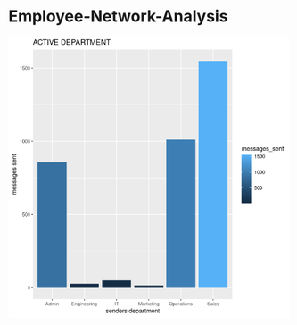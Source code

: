# Employee-Network-Analysis

![image](data:image/png;base64,iVBORw0KGgoAAAANSUhEUgAAA0gAAANICAIAAAByhViMAAAACXBIWXMAABJ0AAASdAHeZh94%0AAAAgAElEQVR4nOzdaXwUVb7G8VO9pLN1FgJBYMIiJhCQSAIICCKIQFAG2YNcwEEQZEQHBtDL%0AwLgwICiC44DIoqMMi1F2wYASQGVxA1kch6AYZIwmkRAIIZ2lk677oub2zQXSdJZKdQ6/7ycv%0Auk9Xn/r3SQJPTlWdUlRVFQAAAKj7TEYXAAAAgJpBsAMAAJAEwQ4AAEASBDsAAABJEOwAAAAk%0AQbADAACQBMEOAABAEgQ7AAAASdxEwS4zM9NisSiK0qRJE5fLVdFmTqfz5Zdfvuuuu+rXrx8Q%0AENC6deuBAwd+9NFH7g1mzpypeKGgoEAIER8fryjK3r17hRD/+te/FEXx9/fPy8u77q61DQID%0AA69cuVJcXHzDXVy4cKGiT1FQUHDt9oGBga1bt542bdq1b6zs7q591Ww2t2zZcsCAAQcOHKja%0A4AcEBFzbrZ+fX0xMzLBhw77++uvKjv/69eu1x6NGjapooD788ENtmz59+lRhKDZv3qx99i++%0A+OK6/ffp00dRlKNHj1aq8oqqBQDAM4vRBdSe5OTksrIyIcQvv/zyySef9OrV69ptvv3227Fj%0Ax2oZIjQ0tHHjxj/88MPp06d37NgxZMiQjRs3mkymxo0bt2/f3v2W/Pz8H374ITAwMCYmpnxX%0AJtPVoblNmzYJCQlff/311q1bf/e73127982bNwshfvvb3wYHBxcXF2uNd9xxh6Io1/1EZrP5%0Ahp/aXarL5frxxx9Pnz59+vTpLVu2bNy48c4777x2+0rtrl27du7GwsLCs2fPpqenf/DBB0uW%0ALJk2bVr5Lb0ZfM3tt99usfzfj2V+fv6///3v77//fsuWLe++++7w4cOrMP7vv/++w+EIDAy8%0AdncbN26sqBLvh8Llck2YMOHrr7+2Wq0V9SaEqPJPDgAA3lJvGgkJCUKInj17CiEmTJhw7Qan%0AT58OCQkRQiQlJZ0+fdrlcqmq6nQ6N2zYEBUVJYT47//+72vflZqaKoTo0qXLdXeq/Ueempqq%0APV2yZIkQom/fvtfdOC4uTgixdetWVVWLioq0b1BpaWkVPuyVK1eu/f66XK7vvvtu4MCBQgib%0AzZaenu5+qbK70za+cuVK+caCgoKZM2cKIfz9/ct3rnox+Kqq+vv7CyFycnKuas/Lyxs9erQQ%0Aol69eiUlJVe96mH8161bp31SIcR777137QZOp7NevXraBvfdd5/WWKmh2LRpk/tX6S9/+cu1%0AG9x3331CiCNHjlz7kuefHAAAquBmmRs4derU119/HRUV9frrrwshNm3aVFJSctU2Y8aMuXz5%0A8qxZs5KTk2NiYrTZGovF8tBDD+3atctqtS5ZsuTSpUvVKeOhhx4ym8179+799ddfr3rp+++/%0AP3nyZGhoaP/+/auzCw8URYmOjt62bdv48eOLi4vnzp1bs/0HBga+9NJLHTt2LCoq+vTTT93t%0A3gy+ByEhIatWrfLz88vNzU1LS6tsVX379lUU5d133732pb179+bm5vbr16+yfV6ld+/e/v7+%0A8+bNO336dDW7AgCgOm6WYKdN3owZM6Z169YJCQmXLl3atWtX+Q0++uijL7/8skmTJs8888y1%0Ab2/btm2fPn1KSkq2bdtWnTJuueWW3r17l5WVXXsEUJv7GTJkiDaBpB9FUZ5//nk/P7+1a9ee%0APXu2xvu/4447hBDff/+9u+WGg39DAQEBzZo1E0JkZWVVtp5mzZp16dLlgw8+yM/Pv+ql9957%0ATwgxfPjwyvZ5lejo6Oeee664uPjRRx9V/3c6EwCA2ndTBDtVVTds2CCEGDt2rBBi5MiRQgit%0AxW3r1q1CiClTpmgHBK+1ffv2oqIi7ZhgdYwZM0YI8c4771zVrgW7hx56qJr9e6NJkyb9+/cv%0AKys7cuRIjXf+z3/+UwjRtGlT7ak3g39DxcXFGRkZiqJcdTqal5KSkoqKit5///3yjU6nc9u2%0AbXFxcbGxsVXo8yrTp09v3779gQMHVq1aVf3eAACompsi2B06dOjHH3/s3Llzq1athBAjRoxQ%0AFGXHjh3lp3A+++wzIcTtt99eUScWi8Vms5U/r79qBg8eHBQUdPjw4X//+9/uxrNnz3799deR%0AkZH33ntvNfv3UsuWLYUQ6enpNdhnUVHRnDlzvvjiC6vV2qNHD63Rm8H3LD8///e//31hYeHo%0A0aO1ebvKGj58uMlkuuporHYcdsSIEVXo8FoWi+WNN94wm81PPfXUL7/8UiN9AgBQWTdFsNMO%0ABT788MPaU+3YXGFhYfnjqtoxPi3u6CooKGjQoEGqqiYnJ7sbtethR4wYce2Vp9oqIdfycGGp%0AN7QZtR9++KE6u7v77rs7/a/bb789IiJi/vz5QogXX3yxdevW2jbeDH55vXv37lROq1atIiMj%0A16xZM23atDfeeKNqH7Zx48Z33333hx9+WP4USe1ouIfjsJUd+Q4dOkydOvXy5cuPP/541eoE%0AAKCa5F/upKSkZOPGjX5+fklJSe7GkSNHfvbZZxs2bNAOjAohtMU4KlreomaNHj16/fr1ycnJ%0ATz31lNbi4ThsRYtu3HbbbdWpQevz2p4rtbtjx46VfxoeHt6hQ4c//elPiYmJWouXg1/eiRMn%0Arm00m82FhYXV+e4kJSV98skn27Zt0xaa0Y7Dtm/fPiYmRltk7lpVGPm5c+du2bJl27ZtW7Zs%0AGTJkSJWrBQCgauQPdrt27crNzQ0JCXFPGgkhtJmbPXv2/Prrr5GRkUKIyMjInJycM2fOuKea%0ArlJWVnblyhVFUbQlUaqjT58+DRs2PHbsWFpaWuvWrX/66acvv/yyWbNmXbt2vXbjo0ePerNe%0AXWVpB4JvvfXW6uzuypUrQUFBHjbwcvDLy8nJiYiIcD8tKio6fvz4o48+umLFigYNGlT5St6h%0AQ4c+8cQTycnJWrDTjsPOmDHDw1uqMPKBgYErV67s27fvlClT7r333rCwsKpVCwBA1ch/KFY7%0AFHj58uWd5Rw8eFAIUf7q1I4dOwohTp48WVE/7777blhY2ODBg6tfktls1ibntKOxmzdvVlV1%0A5MiRtTNfqNHOrtP70LOXg++Bv79/ly5dXnvtNSFEdS5JjoyM7NWr1969e3NyckTNXQ97rT59%0A+jz88MOZmZnu6VgAAGqN5MEuLy9v586dFovl/PnzV63gp2UF9+WZ2rK9S5cureiGTtoKHb17%0A966RwrSra7VrY2vzelhNZmZmSkqK2Wzu0KGDfnvxfvBvSFvfODMzszr1JCUllZaWbtmyRTsO%0Am5CQUM3D2RVZvHhxgwYN3njjjU8++USP/gEAqIjkwW7Tpk1FRUX33ntv/fr1r3pp6NChJpPp%0A8OHD2lpugwcPjo2NzcrKmj179rVLkX366acbN25UFOWBBx6okcI6dOgQGxv73Xff7dy58/Dh%0Aw61bt9aWf6sd2qJrY8eObdGihX578X7wb0i7G1hF99j10pAhQ6xW67vvvpuamnrx4sWauh72%0AWhEREa+++qqqqhMnTiwsLNRpLwAAXEvyYLd+/XohxHX/C2/YsOHdd98t/vd4qMlkWrt2bUBA%0AwKuvvjpgwIBTp05p96ovKyvbvHlz//79i4uL//jHP9Zg/NIm7SZOnKiqqoe71Nesc+fODRs2%0ATLuRw5///Gdd9+X94N+Qoigmk8npdLrv91UF9erVu++++z7++OOlS5cKfY7Duj300EP333//%0Ad999d+jQIf32AgDAVWS+eCIjI+OTTz6xWq0VnRg3fPjwTz75ZP369bNmzRJCdOjQYc+ePePG%0AjUtJSUlJSbHb7U2bNs3IyNAmioYMGaKt5VFTRo0aNWfOHO3worZs73V17ty5onPvJk+e/Mgj%0Aj3jeS6dOnbQHLpfr7NmzFy9eFEIEBQUlJydfd7qumrtzq+zge6YoSkRExPnz5z/77LPqrPOS%0AlJS0a9euXbt2dezY8doLR65SzaF4/fXX27Zt675pLwAAtUDmYLdhwwaXy9WvX7969epdd4Oh%0AQ4c++eST33777cmTJ+Pi4oQQ3bp1O3HixJIlSw4fPvyvf/3rxx9/bNmyZUxMzGOPPVZTZ9e5%0ANW/evHv37gcOHOjYsWN0dHRFm1W0GIfw7pyz8veW8Pf3j46Ovv/++6dPnx4VFaXH7tyqMPie%0Ade3a9f333//9739/6tQp78u4yqBBg2w2W3FxsTfTddUciqZNm77wwgtPPvlk5UoEAKAaFG5t%0ACQAAIAfJz7EDAAC4eRDsAAAAJEGwAwAAkATBDgAAQBIEOwAAAEkQ7AAAACRBsAMAAJAEwQ4A%0AAEASBDsAAABJEOwAAAAkQbADAACQBMEOAABAEgQ7AAAASViMLkBHeXl5RpfgFbPZ7O/v73Q6%0AS0pKjK7FFymKEhgYWFZWVlRUZHQtPiogIEBRFIfDYXQhPspms1ksFofDoaqq0bX4IqvV6ufn%0AV1RUVFZWZnQtvqjO/RMdGhpqdAkwkszBzul0Gl2CtywWi9PprEMF1yZFUSwWi8vlYnwqEhwc%0ArCgK41MRf39/i8VSWlrqcrmMrsUXWSwWfsU8s1gsJSUljA/qBA7FAgAASIJgBwAAIAmCHQAA%0AgCQIdgAAAJIg2AEAAEiCYAcAACAJgh0AAIAkCHYAAACSINgBAABIgmAHAAAgCYIdAACAJAh2%0AAAAAkiDYAQAASIJgBwAAIAmCHQAAgCQIdgAAAJIg2AEAAEiCYAcAACAJgh0AAIAkCHYAAACS%0AINgBAABIgmAHAAAgCYIdAACAJAh2AAAAkiDYAQAASIJgBwAAIAmCHQAAgCQIdgAAAJIg2AEA%0AAEiCYAcAACAJgh0AAIAkCHYAAACSsBhdAAAAnjx+ONjoEoqEMAlhZBmv3XXFwL2jDmHGDgAA%0AQBIEOwAAAEkQ7AAAACRBsAMAAJAEwQ4AAEASBDsAAABJEOwAAAAkQbADAACQBMEOAABAEgQ7%0AAAAASRDsAAAAJEGwAwAAkATBDgAAQBIEOwAAAEkQ7AAAACRhqeX9/eMf/xgxYoS/v7/2dMuW%0ALW+//bb7VbPZvHXrViGEqqobNmzYv3+/y+Xq3r37ww8/bDabPbQDAACgVoPdqVOnNm3aNHjw%0AYHewy87OTkhIGDhwoPZUURTtwXvvvZeSkjJlyhSLxbJs2TIhxCOPPOKhHQAAALUU7I4fP757%0A9+6vvvrqqvbs7OzWrVsnJCSUbywrK0tJSRk7dmzXrl2FEOPHj1++fPmoUaOsVut1290xEQAA%0A4GZWS+fY2Wy21q1bJyYmXtWenZ19yy23FBUV5efnuxszMjIuXrzYoUMH7WlCQoLD4UhPT6+o%0AvXY+AgAAgI+rpRm72NjY2NjYM2fO7Nixw92oqmp2dvbOnTtfeeUVVVWjoqKmTJkSGxubm5ur%0AKEq9evW0zYKDg20228WLF4uLi6/b7u7wn//8Z1ZWlvbYz88vPj6+dj5dNWmnCZrNZpvNZnQt%0Avkg7QG8ymRifiiiKoigK41MR7VfMZrO5XC6ja/FFFotFCGG1Wt0nw8AH8QsOL9X2xRPl5ebm%0Amkym2NjYOXPmlJaWvvXWW/PmzVu+fHl+fr7NZjOZ/m82MSAg4PLly2VlZddtdz9NTk7evXu3%0A9jg8PHzPnj219lmqz8/Pz8/Pz+gqfJfFYrHb7UZX4dMYH8+CgoKMLsGnBQQEGF2CB0VGF2A8%0AfsHhJSODXURExKZNm9xPn3zyyTFjxhw9ejQ0NLS4uFhVVfefj4WFhUFBQUFBQddtd/fQt2/f%0A6Oho7bG/v39BQUFtfZRqMZvN/v7+TqezpKTE6Fp8kaIogYGBZWVlRUX84359AQEBiqI4HA6j%0AC/FRNpvNYrE4HA5VVY2uxRdZrVY/P7+ioqKysjKja6kIqx8I7/9H42+Ym5yRwe4qNputQYMG%0Aly5dat68uaqqly5dCg8PF0IUFhYWFxeHh4cHBQVdt93dQ48ePXr06OF+mpOTU/ufogqsVqu/%0Av39paWlhYaHRtfgid7BjfCqiXT/E+FTEYrFYLJaioiIOxVbEz8+vpKTEh/+2DDa6AON5/wtO%0AsLvJGblA8aFDhx5//HH3sVSHw/Hrr782bdq0WbNmoaGhx44d09qPHz8eEBAQHR1dUbsx1QMA%0AAPgYI2fs4uLiVqxYsWTJkkGDBlmt1uTk5KioqISEBJPJdP/9969bt65JkyYmk+mtt97q27ev%0ANidRUTsAAACMDHZ2u33JkiVvvPHG4sWLzWZzQkLCU089pV0bMXLkyNLS0kWLFrlcrm7duo0b%0AN057S0XtAAAAUCQ+m7gOnWMXGhpaWFhYV672qGWKokRERJSUlJS/AhrlhYeHK4qSm5trdCE+%0Aym6322y23NxczrG7roCAgKCgoMuXL/vsOXaPH+YcO/HaXVe83LJ+/fq6VgIfZ+Q5dgAAAKhB%0ABDsAAABJEOwAAAAkQbADAACQBMEOAABAEgQ7AAAASRDsAAAAJEGwAwAAkATBDgAAQBIEOwAA%0AAEkQ7AAAACRBsAMAAJAEwQ4AAEASBDsAAABJEOwAAAAkQbADAACQBMEOAABAEgQ7AAAASRDs%0AAAAAJEGwAwAAkATBDgAAQBIEOwAAAEkQ7AAAACRBsAMAAJAEwQ4AAEASBDsAAABJEOwAAAAk%0AQbADAACQBMEOAABAEgQ7AAAASRDsAAAAJEGwAwAAkATBDgAAQBIEOwAAAEkQ7AAAACRBsAMA%0AAJAEwQ4AAEASBDsAAABJEOwAAAAkQbADAACQBMEOAABAEgQ7AAAASRDsAAAAJEGwAwAAkATB%0ADgAAQBIEOwAAAEkQ7AAAACRBsAMAAJAEwQ4AAEASBDsAAABJEOwAAAAkQbADAACQBMEOAABA%0AEgQ7AAAASRDsAAAAJEGwAwAAkATBDgAAQBIEOwAAAEkQ7AAAACRBsAMAAJAEwQ4AAEASBDsA%0AAABJEOwAAAAkQbADAACQBMEOAABAEgQ7AAAASRDsAAAAJEGwAwAAkATBDgAAQBIEOwAAAEkQ%0A7AAAACRBsAMAAJAEwQ4AAEASBDsAAABJEOwAAAAkQbADAACQBMEOAABAEgQ7AAAASRDsAAAA%0AJEGwAwAAkATBDgAAQBIEOwAAAEkQ7AAAACRBsAMAAJAEwQ4AAEASBDsAAABJEOwAAAAkQbAD%0AAACQBMEOAABAEgQ7AAAASRDsAAAAJEGwAwAAkATBDgAAQBIEOwAAAEkQ7AAAACRBsAMAAJAE%0AwQ4AAEASBDsAAABJEOwAAAAkQbADAACQBMEOAABAEgQ7AAAASViMLkBHAQEBRpfgFbPZLISw%0AWCx1peBapiiKEMJsNjM+FVEURVEUxqci2q+Yv7+/qqpG1+KLrFarEMLPz08bKPgmfsHhJZmD%0AXV35R1yrU1XVulKwURgfzxgfz/gVuyHGx5fx3YGXZA52RUVFRpfgFavVGhAQUFZWVlcKrmWK%0AogQFBTE+Hmh/yjM+FbFarRaLpbi42OVyGV2LL1IUxc/Pr6SkpKSkxOhaKhJsdAHG8/4XPDiY%0A4bqpcY4dAACAJAh2AAAAkiDYAQAASIJgBwAAIAmCHQAAgCQIdgAAAJIg2AEAAEiCYAcAACAJ%0Agh0AAIAkCHYAAACSINgBAABIgmAHAAAgCYIdAACAJAh2AAAAkiDYAQAASIJgBwAAIAmCHQAA%0AgCQIdgAAAJIg2AEAAEiCYAcAACAJgh0AAIAkCHYAAACSINgBAABIgmAHAAAgCYIdAACAJAh2%0AAAAAkiDYAQAASIJgBwAAIAmCHQAAgCQIdgAAAJIg2AEAAEiCYAcAACAJgh0AAIAkCHYAAACS%0AINgBAABIgmAHAAAgCYIdAACAJAh2AAAAkiDYAQAASIJgBwAAIAmCHQAAgCQIdgAAAJIg2AEA%0AAEiCYAcAACAJgh0AAIAkCHYAAACSINgBAABIgmAHAAAgCYIdAACAJAh2AAAAkiDYAQAASIJg%0ABwAAIAmCHQAAgCQIdgAAAJIg2AEAAEiCYAcAACAJgh0AAIAkCHYAAACSINgBAABIgmAHAAAg%0ACYIdAACAJAh2AAAAkiDYAQAASIJgBwAAIAmCHQAAgCQIdgAAAJIg2AEAAEiCYAcAACAJgh0A%0AAIAkCHYAAACSINgBAABIgmAHAAAgCYIdAACAJAh2AAAAkiDYAQAASIJgBwAAIAmCHQAAgCQI%0AdgAAAJIg2AEAAEiCYAcAACAJgh0AAIAkCHYAAACSINgBAABIgmAHAAAgCYIdAACAJAh2AAAA%0AkiDYAQAASIJgBwAAIAmCHQAAgCQIdgAAAJIg2AEAAEiCYAcAACAJgh0AAIAkCHYAAACSINgB%0AAABIgmAHAAAgCYIdAACAJAh2AAAAkiDYAQAASIJgBwAAIAmCHQAAgCQIdgAAAJKw1PL+/vGP%0Af4wYMcLf3197qqrqhg0b9u/f73K5unfv/vDDD5vN5iq0A0DdNWTZF0aXYLwtUzobXQIgg1oN%0AdqdOndq0adPgwYPdwe69995LSUmZMmWKxWJZtmyZEOKRRx6pQjsAAABq6VDs8ePHFy5cOGfO%0AnPKNZWVlKSkpY8eO7dq1a6dOncaPH//RRx8VFRVVtr12PgIAAICPq6VgZ7PZWrdunZiYWL4x%0AIyPj4sWLHTp00J4mJCQ4HI709PTKttfORwAAAPBxtXQoNjY2NjY29syZMzt27HA35ubmKopS%0Ar1497WlwcLDNZrt48WJxcXGl2t0dfvTRR6dPn9YeBwQE/Nd//VdtfLZqM5lMQgir1RoUFGR0%0ALb5IURQhhNlsZnwqov0IMT4VsVgsQojAwEBVVY2uBRXiB9gzxgdequ2LJ8rLz8+32Wza/0ma%0AgICAy5cvl5WVVard/fTTTz/dvXu39jg8PHzChAn6f4gaY7FYtP9+cF1mszkgIMDoKnwa4+OZ%0A+9Re+CaPP8CccsMvOLxlZJIICgoqLi5WVVWbkhFCFBYWBgUFVbbd3eG4ceMGDhyoPbZYLHl5%0AebX4aarOYrFoH43zBa9LUZSQkJDS0tKCggKja/FRdrtdUZTyf+SgvMDAQKvVmp+f73K5jK4F%0AFfL4L7at9urwVd7/jxYaGqprJfBxRga78PBwVVUvXboUHh4uhCgsLCwuLg4PDw8KCqpUu7vD%0Ali1btmzZ0v00Jyen1j9T1blcLqfTaXQVvkjL8YyPB9oRRsanIlqeczqdBDtf5vEHmGDHLzi8%0AZeQCxc2aNQsNDT127Jj29Pjx4wEBAdHR0ZVtN6Z6AAAAH2PkjJ3ZbL7//vvXrVvXpEkTk8n0%0A1ltv9e3bVzsPprLtAAAAMPhs/ZEjR5aWli5atMjlcnXr1m3cuHFVawcAAIAi8fX/deUcO6vV%0AGhoaWlhYyMUB16UoSkRERElJCRcHVCQ8PFxRlNzcXKML8VF2u91ms+Xm5vrsOXbcUkx4vKXY%0A44eDa7MS3/TaXVe83LJ+/fq6VgIfZ+Q5dgAAAKhBBDsAAABJEOwAAAAkQbADAACQBMEOAABA%0AEgQ7AAAASRDsAAAAJEGwAwAAkATBDgAAQBIEOwAAAF+xe/fucePGXbni7b1GrkKwAwAA8BXf%0Afvvt22+/XVxcXLW3E+wAAIC3SktLy8rKjK5CEi6Xq7S0tGb7JNgBAIAb6N+//6BBg+bNmxca%0AGmqz2Tp27Lh9+3an0/nHP/4xOjo6NDT0gQce+Omnn9zb//jjjw899FCLFi1CQ0N79OjxwQcf%0AuF/Kz8+fNWtWdHR0YGBgy5YtZ86cWVBQcMOXhBApKSk9e/Zs2LBhSEhIfHz86tWry1d48ODB%0A3r17h4WFde3adePGjY8++mh8fHw16/HM8xs97LF///6DBw9+9913GzVqZLVaGzVqNHHixMuX%0ALwshevXqNWPGDCFE/fr1x4wZ400ZVzE/99xzVXhbneBwOIwuwStms9nf37+0tNTpdBpdiy9S%0AFCUwMLCsrKzK89LSCwgIUBSlsLDQ6EJ8lM1ms1gshYWFqqoaXcv1vfvlz0aXYLykO39T0Usp%0AP/nVZiW+6YGoEi+3DAwM1KOA9evXf/rpp1988cXTTz/94IMPfvjhh2vWrNm5c+eFCxcmTZoU%0AERGRnJz8ww8/PPTQQ0KIb775pnPnztnZ2aNGjerRo8fx48f/+te/NmrUqEOHDkKIESNGrFmz%0ApmfPnsOHDy8pKXn77bezsrIefPBBzy+tWbNmxIgRDRs2/N3vfte9e/czZ86sWLGiTZs2bdu2%0AFULs37+/X79+QUFB48ePt1qtzzzzTEZGRnBw8GOPPVadejzz8EbPe1y/fv233367bt260aNH%0AT5w4sbS0dO3atefPnx84cGB8fLyiKEeOHNm+ffvgwYPr169f2e+U4rP/0lVfTk6O0SV4xWq1%0AhoaGFhYWevknws1GUZSIiIiSkhLtrxlcKzw8XFGU3NxcowvxUXa73Waz5ebmulwuo2u5viHL%0AvjC6BONtmdK5opcePxxcm5X4ptfu8vZU+ipEAW/079//ww8//Pzzz++8804hxOuvv/773/++%0AQ4cOX375pclkEkK0bt364sWL2dnZQojevXv/8MMPx48fDwsLE0KUlpb26dPnq6++yszMdLlc%0A4eHhf/jDH1555RV3zz///PPJkyfz8vIqekkI0a9fvy+++OLs2bPh4eFCiJKSkgYNGiQlJa1a%0AtUoI0alTJ4fDceTIkYCAACHEqlWrJk2a1L59+2PHjlW5Hs8D4rlaD3u02+39+/ffvXv36tWr%0AJ0yYoL23U6dOv/7667lz54QQixcvnjFjRk5OTkRERBW+UxyKBQAAN3brrbdqqU4I0aNHDyFE%0AUlKSluqEEL169dIOlF26dGnfvn2PPvqolmmEEBaLZdKkSQUFBZ9//rnFYjGZTHv37s3IyNBe%0A3bVrlxaGPLwkhNi8efPPP/+spTohRG5ubmlpqXakIj09/ciRIxMnTtRSnRBi3LhxISEh2uMq%0A1+OZhzd63qPWEhwcPG7cOHdvcXFxNXWYkWAHAABuzG63ux9bLBYhRL169a5qEUKkpaUJIebM%0AmaOUox2izcnJCQoKevnll0+fPt20adP4+Pgnn3wyNTVVO3jo4SUhRHBw8L/+9SWaeH0AACAA%0ASURBVK9nnnkmKSmpY8eOLVq0cCehM2fOCCFiYmLcxVit1hYtWlSzHs88vNHzHrW3N2vWzGw2%0Au3tz5+Pqs9RURwAAADabTQgxZ86c++6776qXWrVqJYSYOnXqiBEjtm/fnpqaun79+qVLl/bu%0A3XvXrl1Wq9XDS/PmzXvmmWcSEhLuvffevn37JiQkDB48WOtWOwNbUZTy+zKbzdrZF9Wpx/Mn%0AreiNN9yjEOKGnVcZM3YAAKDGtGzZUghhsVjuKadBgwYZGRl2u/3ChQtHjx612+2TJ0/evHnz%0AL7/8MnXq1L1796akpHh4KT8/f+7cuRMnTjxy5MhLL700fvz4+Ph496ort912mxDiu+++c9dQ%0AWlp69uzZatbj+WN6eKPnPeow5P8PwQ4AANSYkJCQPn36rFixIj09XWtxOBy//e1vZ82aFRgY%0A+M0333Ts2HHNmjXaSzabTTtdz2KxeHjp3LlzTqczMjLSvZeDBw/+/PN/LiePiYmJjY1dvXp1%0AUVGR1rJ27dqLFy9Wsx7PH9PDGz3v0cthrPLFXhyKBQAANemll17q0aNHt27dHnroIX9//82b%0AN589ezY5OVlRlM6dO8fExEyfPv2bb76JiYk5efLk9u3bW7Vqdc8995jN5opestlszZs3X7p0%0AaUlJSUxMzJdffrl58+aGDRt+9tlne/fu7d2799KlSxMTE+++++6hQ4eeO3du586dLVu2dB/u%0ArFo9nj+j5zd62OMNR0+77OOvf/1r//79u3fvXtnBZ8YOAADUpPbt23/99dd33XXXxo0bly9f%0A3rBhw5SUlBEjRgghAgICdu/ePXz48JSUlNmzZx88eHDUqFH79u0LDg728JLVak1JSenSpcuK%0AFSuee+65y5cvHzt27KWXXsrPz1+0aJEQonfv3qmpqX5+fgsXLjxz5syHH34YFBTkvjC2avV4%0A/oye3+hhjzc0bNiwnj17/vWvf01OTq7C4LOOnfFYx84z1rG7Idax84x17OoE1rHzzPB17HyZ%0AqqqrV6+OiYnp2bOn1pKfn9+4ceNHH310yZIlhpZmAGbsAABAHaYoyoYNGx588MHU1NT8/Pwf%0Af/xx0qRJTqdz6tSpRpdmAM6xAwAAddu6detGjhzZp08f7WmTJk127NjRtGnTKnf4j3/84+mn%0An/awwbhx41544YUq968fgh0AAKjbfvOb3xw8ePCHH344d+5cs2bNWrRoUc0lf8eOHTt27Nia%0AKq82EewAAIAMWrZsqa0hdzPjHDsAAABJEOwAAAAkQbADAACQBMEOAABAEgQ7AAAASXgb7MaM%0AGZOWlnZt+4EDB6ZMmVKjJQEAAKAqbrDcyZUrV4qLi4UQ69atGz58eIMGDcq/6nK5du/e/dZb%0Aby1btkzHGgEAgEEKnOrZvJq/+2iDAKVhkOLNlrNmzZo9e7b75q2LFi166qmn3K9aLBan0ymE%0AcLlczz333Nq1a0tLS5OSkhYuXGixWDy0y+oGn+2JJ554++23tccPPvjgdbfp1atXzdYEAAB8%0ARPoldd7h4hrvdmC05b/aWG+42aFDhxYuXDhjxgx3sDt79mxiYqL7dmGK8p90OH/+/Ndee231%0A6tV+fn4TJ04UQrz88sse2mV1g2CXlJR0++23CyFmzJgxefLka9f9CwkJGT58uF7VAQAAg6mq%0A6tKjV8+v79mzZ+XKlTt37ryqPT09/a677urXr1/5RqfTuXz58gULFgwZMkQIsXjx4smTJz//%0A/PN+fn7XbQ8KCqrRD+NDbhDsEhMTExMThRA7d+6cNGnSHXfcUStVAQAA36DeOIRVsVuPAgMD%0Au3bt+pvf/ObVV18t33727NnRo0cXFBQUFxfXq1dPa0xLS8vKyurfv7/2NDExMS8v79ixY6Gh%0Aoddt7969ew1/HJ/h7cUT+/fvJ9UBAHCzUYVQ9XCjZNetW7fp06ePGTOmfKPL5frxxx+XLl0a%0AEhISERHRtm3bQ4cOCSEyMzMVRWncuLG2WXh4eGBgYFZWVkXtOoyTr/D2/MHLly//8Y9/3LNn%0Aj8PhuPbV8+fP12hVAADAJ9gsYlK8rXzLkUzn0czSSnXSMMg0qNX/68TP5NWVE1fJzMw0mUzd%0AunV7//33nU7nzJkzBw4cmJaWduHChcDAQLPZ7N7SbrefP3/e6XRet70Ku64rvA1206dPf/PN%0ANzt27BgXF2cysfodAAA3heJSdcXR68zpVErWlbKrOhnUyibEjS+euEqTJk0KCwvdT998882G%0ADRumpKRERkY6HA6Xy+WOKPn5+WFhYWFhYddtr8ZH8XXeBrsdO3aMGDHi3Xff1bUaAADgW1TV%0AkHPsvBEYGBgVFZWdnR0XF6eqanZ2dqNGjYQQ+fn5DoejUaNGoaGh122vgX37Kq/m3pxOZ3Z2%0Adt++ffWuBgAA+BpVddX8V5WS3caNG9u0aZOTk6M9zcvLO3fuXNu2bdu1axcZGblnzx6tPTU1%0A1W63d+rUqaL2GhkW3+TVjJ3ZbG7QoMHx48f1rgYAAPgcXWbsqtLnvffeO2XKlNGjR0+fPt3f%0A33/u3LmxsbGJiYlms3ny5MmzZ8+OiYkxm80zZ86cMGGCtqZJRe2y8irYmUymv/3tb+PGjbvj%0AjjseeeQRzrEDAOCmoap6BLsqiYiI+Oqrr6ZOnTp69GiLxdKvX7/k5GTt2ohnn33W6XSOHDmy%0ArKxs+PDhixYt0t5SUbusFC+/W4MHDz5x4sTZs2eDg4ObNWtmtf6/Ex6PHTumT3nV4p6q9XFW%0AqzU0NLSwsLCgoMDoWnyRoigRERElJSWXL182uhYfFR4erihKbm6u0YX4KLvdbrPZcnNzXS4d%0AFlmtCUOWfWF0CcbbMqVzRS89fji4NivxTa/ddcXLLevXr1+zuz6ZVfLc/os126cQYnBs0Jj2%0AfGdrnrcXTxQVFbVq1apVq1a6VgMAAHyKto6dDt36yiygZLwNdrt27dK1DgAA4JN0uaWY7xze%0AlYy3wU6Tn5//+eef5+Tk9OrVy263BwYGum++CwAAJKTTLcWYsdNHJS6DWLlyZaNGjfr27Ttq%0A1KjTp09v27atWbNmGzdu1K84AABgOCPuKIYq8jbY7dy587HHHuvUqdM777yjtcTHx1ut1qSk%0ApN27d+tWHgAAMJYqVJcOXyQ7XXgb7F588cX27dunpqaOHDlSa2nTps0333wTHR29YMEC3coD%0AAAAG02PGjik7nXgb7E6cODF48ODyt9EVQgQGBg4dOvTkyZM6FAYAAHyAdkuxmv8y+nNJytuL%0AJ8LDw4uKiq5tdzgcdru9RksCAAC+RIerYrl4Qifezth16dJl7dq1ly5dKt+Ynp6enJx85513%0A6lAYAAAwnqrXxRMEO114O2P34osv3nHHHfHx8Y8++qgQIjU1df/+/StXrnQ4HAsXLtSzQgAA%0AYCBCWF3i7Yxd8+bNDx482KJFi9mzZwsh5s2b9/zzz8fFxR04cOC2227Ts0IAAGAcVZ+LJwiL%0A+qjEAsXt2rXbt2/fpUuX0tLSbDZby5YtQ0JC9KusNj3wQorRJRjvgz/db3QJAACfxDl2dUfl%0A7jwhhAgLC+vSpYvT6UxJSbFYLD179gwKCtKjMgAA4AP0mV0j1+nD22BXUFDw5JNPfvnll998%0A842qqomJifv27RNCtG7det++fY0aNdKzSAAAYAxVCF3uFSv0mAWE1+fYPfvss3//+9+joqKE%0AEKmpqfv27Zs2bdqWLVsyMzPnzZunZ4UAAMA4qk5L2Rn9uSTl7Yzd5s2bBwwYsGPHDiHEjh07%0A6tWrt2DBApvNtnXr1o8++kjPCgEAgIFUPWbsOBarE29n7LKysjp37qw9PnDgQK9evWw2mxAi%0ALi4uIyNDr+oAAIDhdLr5BHTgbbBr0qSJduuwn3766cSJE71799bav/vuu8jISL2qAwAAxiLV%0A1SneBrthw4Zt27Zt2rRpDzzwgNVqffDBB/Pz85ctW7ZmzZp77rlH1xIBAICBWMeuDvH2HLvZ%0As2efOnXq1VdfNZlMS5Ysady48dGjR5944omYmJi5c+fqWiIAADCSHufYEez04W2ws9vt27dv%0Az8vLs1gs2sJ1zZs3379/f+fOnQMCAvSsEAAAGIjZtbqkcgsUh4aGuh9HRET07NmzhssBAAA+%0ARdVndo2wqI9K33kCAADcPHRboJhgpwuCHQAA8ECfi1iZsdMHwQ4AAHjCOXZ1CMEOAABUTNXn%0AUCxhUR9VDHZOpzMlJcVisfTs2VO7SBYAAMhIp/WECXa68HaB4oKCgvHjx7dr104IoapqYmLi%0AoEGDBgwY0LFjx8zMTD0rBAAAhlJdOnwR7HThbbB79tln//73v0dFRQkhUlNT9+3bN23atC1b%0AtmRmZs6bN0/PCgEAgIG470Rd4u2h2M2bNw8YMGDHjh1CiB07dtSrV2/BggU2m23r1q0fffSR%0AnhUCAADjsI5dneLtjF1WVlbnzp21xwcOHOjVq5fNZhNCxMXFZWRk6FUdAAAwlKrPlJ3RH0ta%0A3ga7Jk2anDx5Ugjx008/nThxonfv3lr7d999FxkZqVd1AADAYCrn2NUh3ga7YcOGbdu2bdq0%0AaQ888IDVan3wwQfz8/OXLVu2Zs2ae+65R9cSAQCAYVSdTrIj2OnC23PsZs+eferUqVdffdVk%0AMi1ZsqRx48ZHjx594oknYmJi5s6dq2uJAADASCx3Und4G+zsdvv27dvz8vIsFou2cF3z5s33%0A79/fuXPngIAAPSsEAABG0mV2jVynD28Pxf5na5Pp8OHD77zzTlZWlr+//z333EOqAwBAavqc%0AY+d1sps1a9aVK1fcT10u1zPPPNOiRYuoqKgZM2aUlpZWrV1WlbjzxMqVK6dPn15QUCCE+Pjj%0AjzMyMmbNmrV48eLhw4frVh4AADCUqsuMnZd9Hjp0aOHChTNmzAgODtZa5s+f/9prr61evdrP%0Az2/ixIlCiJdffrkK7bLydsZu586djz32WKdOnd555x2tJT4+3mq1JiUl7d69W7fyAACAsYyZ%0AsduzZ8+wYcPcq3BonE7n8uXLFyxYMGTIkAEDBixevPiNN94oKCiobLuew2Uwb4Pdiy++2L59%0A+9TU1JEjR2otbdq0+eabb6KjoxcsWKBbeQAAwEh6rWN3owm7wMDArl27PvbYY+Ub09LSsrKy%0A+vfvrz1NTEzMy8s7duxYZdtreIx8ibfB7sSJE4MHDzabzeUbAwMDhw4dqq1vBwAA5KSqNf91%0Ao2TXrVu36dOnjxkzpnxjZmamoiiNGzfWnoaHhwcGBmZlZVW2vaYHyId4e45deHh4UVHRte0O%0Ah8Nut9doSQAAwFf4W00zftuufMuh01mHT2dXqpMm9YJGdb+tfIvNaq5oYw8uXLgQGBhYfprJ%0AbrefP3/e6XRWqr0Ku64rvA12Xbp0Wbt27VNPPRUWFuZuTE9PT05O7t69uz61AQAAgxWVlC3a%0Afryanfx84cpVnYy6O7oK/YSFhTkcDpfLZTL955Bjfn5+WFhYZdur8VF8XSXOsbt8+XJ8fPwL%0AL7wghEhNTX3uuee6devmcDgWLlyoZ4UAAMBI+pxjV5UrbW+55RZVVbOz/zNfmJ+f73A4GjVq%0AVNn2GhkW3+RtsGvevPnBgwdbtGgxe/ZsIcS8efOef/75uLi4AwcO3HbbbTd8OwAAqJt0OMHO%0Ai3Psrqtdu3aRkZF79uzRnqamptrt9k6dOlW2vUbGxTdVYh27du3a7du379KlS2lpaTabrWXL%0AliEhIfpVBgAADKeqQlVdOnRblWBnsVgmT548e/bsmJgYs9k8c+bMCRMmaDfEqmy7rCoR7DRh%0AYWFdunTRoxQAAOCTfOj+X88++6zT6Rw5cmRZWdnw4cMXLVpUtXZZeRvs4uPjr9tutVpDQkLi%0A4uKmTp3atGnTmisMAAD4ArVqs2s37NWbrTp06HDV3hVFmT9//vz586/asrLtsvL2HLuOHTtm%0AZWUdP3787NmzQgiTyXTu3Lnjx49fuHDh/Pnzq1atiomJSU1N1bNUAABgBF3OsYMuvA12ffv2%0AzcnJWbly5fnz548dO3b06NFff/31zTffzMvLe+ONNzIzMwcPHjxu3DhdQj0AADCKqk+wIzDo%0Aw9tgt3jx4t/97ncTJ060Wq1ai8VieeSRR4YNGzZnzhy73f7CCy9kZGRo83kAAEAWqupy1fwX%0AwU4f3ga7tLS0655C16xZsy+//FIIERERIYQ4d+5cDRYHAAAMp6quGv/yqQsyZOJtsEtISNiy%0AZUthYWH5xqKios2bN7dp00YI8cUXXwghmjVrVuMlAgAA46j6fEEX3l4V+/zzz993330dO3ac%0AOHFiq1atVFX9/vvvV69enZaWtnfv3o8//njYsGHdu3e/9dZbdS0XAADUKtXbK1gr2S3ZThfe%0ABru77757165dTz311NSpU92NsbGxu3fv7tGjx6pVqxISEtatW6dPkQAAwBhqVRcTvlG3BDtd%0AVGKB4nvvvffIkSPp6elnzpwpKSm57bbboqOjzWazEOLRRx+dOHGibkUCAADj6DJjV/NdQlTh%0AzhO33npr+eOte/fuXbRo0e7du2u0KgAA4CNUXW4pRrLTRyWC3XvvvZeamnrV9ROHDx++cuVK%0ATVcFAAB8A+fY1SneBrtVq1ZNmjQpJCSktLTU4XA0a9asrKzs559/btiw4eLFi3UtscpCQ0ON%0ALqEu8fHhslqtPl6hgUwmk6IojE9FtDNGQkJCWDfLl3n8AS6rvTp8lbG/4Pzu1CHeBrvly5ff%0AeeedBw4cyM3NbdGixfbt2++4446DBw8OHjy4Z8+eelZYdQUFBUaXUJf47HBpkaWsrMxnKzRc%0ASEiI8OHvoOGCgoJMJpPD4XC5av5wEmqKxx9g/9qrw1d5/wseFhZW0zvX5y4RhEV9eBvsfvjh%0Ahz/96U9+fn633HJL27Ztjx49escdd3Tv3n3IkCFPP/30+vXrda2yakpLS40uoS7x2eFSFEUI%0A4XK5fLZCw2l/TDM+FdHyXGlpKcHOl/ED7Jmx46PLOXYEO314u0BxQECA9v+rEKJFixZpaWna%0A486dOx88eFCX0gAAgOF0ulcs9OFtsIuNjd22bdvFixeFEK1bt96/f7/Wfvr06cuXL+tVHQAA%0AMJQqVF1uKUa204e3h2KffvrpBx54oEWLFj///PPAgQPnz5//2GOPRUZGrlq1qmvXrrqWCAAA%0AjKRLCCPY6cLbYHf//fe//fbbGzZsUFW1U6dOzz///F/+8hen09miRYslS5boWiIAADCMqupy%0A5wlynT68PRQrhHj44Yc//PDD4OBgIcSf//znCxcu/POf/zx9+nTr1q11Kw8AABhNl3PsSHa6%0AqPSdJzROp3Pfvn0Wi6V58+ZWq7VmawIAAL5DlytYmbLTh7czdgUFBePHj2/Xrp0QQlXVxMTE%0AQYMGDRgwoGPHjpmZmXpWCAAADKQK4dLhi2CnC2+D3bPPPvv3v/89KipKCJGamrpv375p06Zt%0A2bIlMzNz3rx5elYIAAAMxXIndYe3h2I3b948YMCAHTt2CCF27NhRr169BQsW2Gy2rVu3fvTR%0AR3pWCAAAjKPqciiWBYp14u2MXVZWVufOnbXHBw4c6NWrl81mE0LExcVlZGToVR0AADAcM3Z1%0Ah7fBrkmTJidPnhRC/PTTTydOnOjdu7fW/t1330VGRupVHQAAMJSqrXdS08h2OvE22A0bNmzb%0Atm3Tpk174IEHrFbrgw8+mJ+fv2zZsjVr1txzzz26lggAAIykumr+i4sn9OHtOXazZ88+derU%0Aq6++ajKZlixZ0rhx46NHjz7xxBMxMTFz587VtUQAAGAYvc6xq/EuIYT3wc5ut2/fvj0vL89i%0AsQQFBQkhmjdvvn///s6dOwcEBOhZIQAAMJAqVJcu3UIHlVugODQ0VHvgdDoPHjxosVhcLj2+%0A2QAAwFewQHEdwgLFAADAAx0uieXiCd2wQDEAAKiQqtdlsdAFCxQDAACPOBRbd7BAMQAA8IQJ%0AuzqEBYoBAIAHqhAuHb7IdrpggWIAAFAxVZ9bijFppw8WKAYAAJ7oceSUWKcTb2fstAWKL168%0AmJeX9+STT4r/XaD4+PHjzZs317FAAABgJGOWO1m0aJFSjtVq1dpdLtczzzzTokWLqKioGTNm%0AlJaWem6/2VRugWKTyXT48OGcnJxevXrZ7fZ77rlHURSdKgMAAL7AkBm7s2fPJiYmTp06VXvq%0Azhvz589/7bXXVq9e7efnN3HiRCHEyy+/7KH9ZlOJYLdy5crp06cXFBQIIT7++OOMjIxZs2Yt%0AXrx4+PDhupUHAAAMpRqz3El6evpdd93Vr1+/8o1Op3P58uULFiwYMmSIEGLx4sWTJ09+/vnn%0A/fz8rtuu3QT1puLtodidO3c+9thjnTp1euedd7SW+Ph4q9WalJS0e/du3coDAABGUoWqqq4a%0A/7rhnN3Zs2dvvfXWgoKC3Nxcd2NaWlpWVlb//v21p4mJiXl5eceOHauoXacx8WXeBrsXX3yx%0Affv2qampI0eO1FratGnzzTffREdHL1iwQLfyAACAkUwmJSoyvPxXSJB/ZU+ns1nMV3Xi7+fp%0AmKHL5frxxx+XLl0aEhISERHRtm3bQ4cOCSEyMzMVRWncuLG2WXh4eGBgYFZWVkXteg+OD/L2%0AUOyJEydmzJhhNpvLNwYGBg4dOvT111/XoTAAAGA8P4t5RJ9O5VsOnfj+s5NnKtVJvdCgqzoJ%0AD/V0kDQzM9NkMnXr1u399993Op0zZ84cOHBgWlrahQsXAgMDy6cRu91+/vx5p9N53fZKFSkH%0Ab4NdeHh4UVHRte0Oh8Nut9doSQAAwFcUFTtf/kdKNTv55dfcqzqZMLinh+2bNGlSWFjofvrm%0Am282bNgwJSUlMjLS4XC4XC6T6T+HHPPz88PCwsLCwq7bXs2y6yJvD8V26dJl7dq1ly5dKt+Y%0Anp6enJx855136lAYAADwCbrcUqwyF2QEBgZGRUVlZ2ffcsstqqpmZ2dr7fn5+Q6Ho1GjRhW1%0A1/xY+LxKnGN3+fLl+Pj4F154QQiRmpr63HPPdevWzeFwLFy4UM8KAQCAsVQdvjzZuHFjmzZt%0AcnJytKd5eXnnzp1r27Ztu3btIiMj9+zZo7Wnpqba7fZOnTpV1K7fiPgsbw/FNm/e/ODBg3/4%0Awx9mz54thJg3b54Qom/fvi+99NJtt92mY4EAAMBIOt3+y1Of995775QpU0aPHj19+nR/f/+5%0Ac+fGxsYmJiaazebJkyfPnj07JibGbDbPnDlzwoQJ2pomFbXfbCqxjl27du327dt36dKltLQ0%0Am83WsmXLkJAQ/SoDAAC+QJcFij12GRER8dVXX02dOnX06NEWi6Vfv37JycnatRHPPvus0+kc%0AOXJkWVnZ8OHDFy1apL2lovabTeXuPCGECAsL69Klix6lAAAAn6PTAsU3OhrbtGnTLVu2XNuu%0AKMr8+fPnz5/vZfvNxttg99NPP02ZMuXzzz93OBzXvpqfn1+jVQEAAJ+gLVCsQ796hEV4Hewm%0ATZq0a9euVq1aDRkyxGKp9DwfAACoqwhhdYe3Ee3gwYOTJk1asWKFrtUAAABfo97osKmP9Anh%0AfbBr0KBBQkKCrqUAAACfo6rCxaHYOsPbdewGDhz4zjvvuPT41gIAAB9m+ALF8J63M3YvvfTS%0AXXfd1blz5xEjRtSrV++qV8ePH1/ThQEAAB9BCKszvA12H3zwwcmTJ0tKSo4cOXLtqwQ7AAAk%0AZcACxagyb4PdX/7ylwYNGsyePbtHjx5cFQsAwM1CNWCBYlSZVxGtrKzsxIkTr7zyyuTJk/Uu%0ACAAA+BZm7OoOr4Kdy+Xy8/NjFWIAAG42qj63FCPX6cSrq2KtVuusWbMWL1781Vdf6V0QAADw%0AJapQ9fmCDrw9W+7o0aNOp7Nz58633nqr3W6/6tVjx47VdGEAAMAnqKLmFztjgWKdeBvsiouL%0Au3XrpmspAADA56hc6VCXeBvsdu3apWsdAADAJ+lz2JSwqA8WLgEAAJ7ocvEE9EGwAwAAHql6%0A3CuWm5TqgmAHAAAq9J9bu9Z4tzXeI4QQBDsAAHADnGNXdxDsAACAJ5xjV4cQ7AAAgAeqPgdO%0ACYu6INgBAICKqbrM2DEJqBOCHQAA8EiXFEay0wXBDgAAeKTLxRM13yUEwQ4AAHik03InJDtd%0AEOwAAEDFVJ0WKCbY6YJgBwAAKqQyu1anEOwAAIAHKgsU1yEEOwAA4Ann2NUhBDsAAOARV8XW%0AHQQ7AABQMZV17OoSgh0AAPBAVbkqtu4g2AEAAI8IYXUHwQ4AAHig6nGhAxdP6IRgBwAAPOLi%0AibqDYAcAACrGxRN1CsEOAABUSNVnHTtynU4IdgAAwANVnxRGstMFwQ4AAHiiz50noAuCHQAA%0AqFB4iP3uO9vXeLe3RjWu8T4hCHYAAMCDuDbRW99cZHQV8JbJ6AIAAABQMwh2AAAAkiDYAQAA%0ASIJgBwAAIAmCHQAAgCQIdgAAAJIg2AEAAEiCYAcAACAJgh0AAIAkCHYAAACSINgBAABIgmAH%0AAAAgCYIdAACAJAh2AAAAkiDYAQAASIJgBwAAIAmCHQAAgCQIdgAAAJIg2AEAAEiCYAcAACAJ%0Agh0AAIAkCHYAAACSINgBAABIgmAHAAAgCYIdAACAJAh2AAAAkiDYAQAASIJgBwAAIAmLsbvf%0AsmXL22+/7X5qNpu3bt0qhFBVdcOGDfv373e5XN27d3/44YfNZrOHdgAAABgc7LKzsxMSEgYO%0AHKg9VRRFe/Dee++lpKRMmTLFYrEsW7ZMCPHII494aAcAAIDxwa5169YJCQnlG8vKylJSUsaO%0AHdu1a1chxPjx45cvXz5q1Cir1Xrddn9/f2OqBwAA8CUGn2OXnZ19yy23FBUV5efnuxszMjIu%0AXrzYoUMH7WlCQoLD4UhPT6+o3YC6AQAAfI+RM3aqqmZnZ+/cufOVV15RVTUqKmrKlCmxsbG5%0AubmKotSrV0/bLDg42GazXbx4sbi4+Lrt7g6XL1/+2WefaY/tdvvf/va3tK5HQwAAIABJREFU%0AWv5EdVpYWJjRJXhitVp9vEIDmUwmRVEYn4poZ+KGhIQYXQg88fgDXFp7dfgqfsHhJSODXW5u%0Arslkio2NnTNnTmlp6VtvvTVv3rzly5fn5+fbbDaT6f9mEwMCAi5fvlxWVnbddvfTX3755dSp%0AU9rj8PBwi8XgA811i48Pl6IoPl6h4RgfzxgfH+fxG0Sw4wcY3jLyByUiImLTpk3up08++eSY%0AMWOOHj0aGhpaXFysqqr7WorCwsKgoKCgoKDrtrt7mDdv3rx589xPc3JyauVzSMJnh0tRlIiI%0AiJKSkvIhHuWFh4cripKbm2t0IT7KbrfbbLbc3FyXy2V0LaiQx3+CgmuvDl/l/T/R9evX17US%0A+DgfWsfOZrM1aNDg0qVL4eHhqqpeunRJay8sLCwuLg4PD6+o3biSAQAAfIiRwe7QoUOPP/64%0AexrG4XD8+uuvTZs2bdasWWho6LFjx7T248ePBwQEREdHV9RuTPUAAAA+xshDsXFxcStWrFiy%0AZMmgQYOsVmtycnJUVFRCQoLJZLr//vvXrVvXpEkTk8n01ltv9e3bV1vTpKJ2AAAAGBns7Hb7%0AkiVL3njjjcWLF5vN5oSEhKeeekq7NmLkyJGlpaWLFi1yuVzdunUbN26c9paK2gEAAGDwVTYN%0AGjSYNWvWte2KoowZM2bMmDFetgMAAMCHLp4AAABAdRDsAAAAJEGwAwAAkATBDgAAQBIEOwAA%0AAEkQ7AAAACRBsAMAAJAEwQ4AAEASBDsAAABJEOwAAAAkQbADAACQBMEOAABAEgQ7AAAASRDs%0AAAAAJEGwAwAAkATBDgAAQBIEOwAAAEkQ7AAAACRBsAMAAJAEwQ4AAEASBDsAAABJEOwAAAAk%0AQbADAACQBMEOAABAEgQ7AAAASRDsAAAAJEGwAwAAkATBDgAAQBIEOwAAAEkQ7AAAACRBsAMA%0AAJAEwQ4AAEASBDsAAABJEOwAAAAkQbADAACQBMEOAABAEgQ7AAAASRDsAAAAJEGwAwAAkATB%0ADgAAQBIEOwAAAEkQ7AAAACRBsAMAAJAEwQ4AAEASBDsAAABJEOwAAAAkQbADAACQBMEOAABA%0AEgQ7AAAASRDsAAAAJEGwAwAAkATBDgAAQBIEOwAAAEkQ7AAAACRBsAMAAJAEwQ4AAEASBDsA%0AAABJEOwAAAAkQbADAACQBMEOAABAEgQ7AAAASRDs/qe9O4+Lst77P35dLLIzooh0CBANSA1N%0AQIIwAykTO3nEXEKPGqgYWZ300OIRjVzAynyYWWlu5JLLIyt9lHZMUyGp7JSKYRw1IgEpYhEQ%0AZBvm/uP6/eaem2VEWa7h6+v511zb9/pc37lmeHNtAwAAIAiCHQAAgCAIdgAAAIIg2AEAAAiC%0AYAcAACAIgh0AAIAgCHYAAACCINgBAAAIgmAHAAAgCIIdAACAIAh2AAAAgiDYAQAACIJgBwAA%0AIAiCHQAAgCAIdgAAAIIg2AEAAAiCYAcAACAIgh0AAIAgCHYAAACCINgBAAAIgmAHAAAgCIId%0AAACAIAh2AAAAgiDYAQAACIJgBwAAIAiCHQAAgCAIdgAAAIIg2AEAAAiCYAcAACAIgh0AAIAg%0ACHYAAACCINgBAAAIgmAHAAAgCIIdAACAIAh2AAAAgiDYAQAACIJgBwAAIAiCHQAAgCAIdgAA%0AAIIg2AEAAAiCYAcAACAIC7UL6EROTk5ql9CdmHh3WVpamniFKjI3N5dM/h1UkZmZmSRJGo1G%0A7UJgjNEduL7r6jBVfMDRRiIHu7KyMrVL6E5MtrtkWe7du3d9fX1FRYXatZgoJycnWZZN9h1U%0AnYODg5WVVXl5eWNjo9q1oFVGd2D7rqvDVLX9A+7s7NyplcDEcSoWAABAEAQ7AAAAQRDsAAAA%0ABEGwAwAAEATBDgAAQBAEOwAAAEEQ7AAAAARBsAMAABAEwQ4AAEAQBDsAAABBEOwAAAAEQbAD%0AAAAQBMEOAABAEAQ7AAAAQRDsAAAABEGwAwAAEATBDgAAQBAEOwAAAEEQ7AAAAARBsAMAABAE%0AwQ4AAEAQBDsAAABBEOwAAAAEQbADAAAQBMEOAABAEAQ7AAAAQRDsAAAABEGwAwAAEATBDgAA%0AQBAEOwAAAEEQ7AAAAARBsAMAABAEwQ4AAEAQBDsAAABBEOwAAAAEQbADAAAQBMEOAABAEAQ7%0AAAAAQRDsAAAABEGwAwAAEATBDgAAQBAEOwAAAEEQ7AAAAARBsAMAABAEwQ4AAEAQBDsAAABB%0AEOwAAAAEQbADAAAQBMEOAABAEAQ7AAAAQRDsAAAABEGwAwAAEATBDgAAQBAEOwAAAEEQ7AAA%0AAARBsAMAABAEwQ4AAEAQBDsAAABBEOwAAAAEQbADAAAQBMEOAABAEAQ7AAAAQRDsAAAABEGw%0AAwAAEATBDgAAQBAEOwAAAEEQ7AAAAARBsAMAABAEwQ4AAEAQBDsAAABBEOwAAAAEQbADAAAQ%0ABMEOAABAEAQ7AAAAQRDsAAAABEGwAwAAEATBDgAAQBAEOwAAAEEQ7AAAAARBsAMAABAEwQ4A%0AAEAQBDsAAABBEOwAAAAEQbADAAAQBMEOAABAEAQ7AAAAQVioXQAggoER09QuQWU/H92pdgkA%0AAI7YAQAAiIJgBwAAIAiCHQAAgCAIdgAAAIIg2AEAAAiCYAcAACAIgh0AAIAgCHYAAACCINgB%0AAAAIgl+eQJvcHR6tdgkqyz62S+0SAAC4AY7YAQAACIJgBwAAIAiCHQAAgCAIdgAAAILg5gkA%0Ane7usCfULkF92cd3q10CAPF1s2Cn0+k+/PDDY8eONTY2jhgxYubMmebm5moXBQAAYBK6WbDb%0Au3fvwYMHn3nmGQsLi3Xr1kmSFBsbq3ZRAAAAJqE7XWOn1WoPHjw4Y8aMkJCQ4cOHz5o16/Dh%0AwzU1NWrXBQAAYBK6U7DLz88vKysLCAhQBv39/aurq3NyctStCgAAwER0p2BXWloqy3KvXr2U%0AQXt7eysrq7KyMnWrAgAAMBHd6Rq7yspKKysrM7P/DaM2NjYVFRX6wcTExC+++EJ57eTk9OWX%0AX3Z1id2Zs7Oz2iWYNPrHOPrnhugi44z2D5fcsP+grbpTsLOzs6utrdXpdLIsK2OuX79uZ2en%0An2HAgAFBQUHKa3t7+/r6+ja2/PVrav4QqizLFhYWjY2NWq1WxTKMd1fhjwe7rJLmLC0tdTpd%0AQ0ODijUY758r//msyyppzsLCQpbltu/wneEG+8/pQ11WSXPm5uZmZmYNDQ06nU7FMox00dFF%0Ao7uykibMzMzMzc21Wm1jY6OKZRjpnx2Raj79oFt8RRuytLTs1Epg4rpTsHNyctLpdFevXnVy%0AcpIk6fr167W1tcprRUxMTExMjH6wuLhYhSpvnqWlpUajqa2traqqUrsWUyTLcu/evevr6w2P%0AzsKQk5OTLMvl5eVqF2KiHBwcrKysKioq1A0uJsvGxsbOzq6qqqqurk7tWkyR8hVdU1NTXV2t%0Adi1twrG921x3usbO09NTo9GcPn1aGTxz5oyNjY23t7e6VQEAAJiI7nTEztzcfOzYsTt27HBz%0AczMzM9u6devo0aOtra3VrgsAAMAkdKdgJ0nSE0880dDQ8MYbbzQ2NoaGhhqeeAUAALjNdbNg%0AJ8vy9OnTp0+frnYhAAAAJqc7XWMHAAAAIwh2AAAAgiDYAQAACIJgBwAAIAiCHQAAgCAIdgAA%0AAIIg2AEAAAiCYAcAACAIgh0AAIAgCHYAAACCINgBAAAIgmAHAAAgCIIdAACAIAh2AAAAgiDY%0AAQAACIJgBwAAIAiCHQAAgCAIdgAAAIIg2AEAAAiCYAcAACAIgh0AAIAgCHYAAACCINgBAAAI%0AgmAHAAAgCIIdAACAIAh2AAAAgiDYAQAACELW6XRq19BZysvL1S6hTaqrq3Nzc52dnV1cXNSu%0AxRQ1NjZmZ2fb29t7eHioXYuJunTpklar9fX1VbsQE5Wfn19RUeHt7W1paal2LaaouLi4qKjI%0A3d3dwcFB7VpMkfIV3adPnz59+qhdS5toNBq1S4CaRA523cV//vOfp556KiYmZt68eWrXYoqu%0AXbsWFhYWEhLy9ttvq12LiYqKiqqsrDxy5IjahZiohQsXfvnll5999pmrq6vatZii1NTUdevW%0ArVq1KiwsTO1aTNF33303b9682bNnP/XUU2rXAtwYp2IBAAAEQbADAAAQBMEOAABAEFxjp77S%0A0tIff/yxX79+d911l9q1mKKGhobjx4/37t172LBhatdiojIyMhoaGkaOHKl2ISbq3Llzf/zx%0Ax4gRI6ytrdWuxRTl5uZeunRpyJAh3L/VIuUrun///v3791e7FuDGCHYAAACC4FQsAACAIAh2%0AAAAAgrBQuwAB/fnnn7Nnz7a2tt6+fXuPHj1am23y5MmLFi0aOnToDRusr69//PHH33rrLS8v%0Arw6t9NYlJyd/++23TUb6+/snJSXdbFOdvXUm2HsdYuvWrd9///277767bNmy77//vvkMw4cP%0AX7x4cdcX1h4zZ84sKytbv379X/7yF/1InU4XGxtbUlLy3nvvubm5taWdgoKC+Pj43bt329ra%0AtmX+8vJyKysra2tr09xbtFrtRx999OOPP/72229OTk79+/efMmVKZz+v28T7pJ10Ot3hw4cP%0AHTpUWFjo5OTk4+MTFRVlfAMbGxvHjx+/atUqHx+fLqsTuAUEu46Xnp5ubW1dU1Pzww8/hISE%0AtL9BMzOzqKgoU3uYuJ+f38yZMw3HtPGPaBOdvXWm2XsdKDY2dsqUKZIkFRYWvvnmm/Pnz1fS%0Aj52dndql3QpZlk+ePDlp0iT9mAsXLpSWlnbqSlNSUoKDg8ePH2+Ce0tFRcWSJUtKS0vHjx//%0AxBNPlJaWnjx5cv78+c8++2ynPk/YlPuk/T7++OPdu3ePHz/+3nvvlSTp+PHjiYmJycnJnp6e%0AapcGtBfBruOlpaWNGDEiNzc3LS2tQ4Kdubl5TExM+9vpWI6Ojh3yn2unbl1tba2VlZUJ9l4H%0A0h/EUm757NevX7c+sjJw4MAmwS4jI2PQoEFZWVltbKG2tvaW126Cn7XU1NSqqqq1a9f27NlT%0AGRMREbFt27b33ntv6NChTk5Ot9yy8um44Wwm2Cft9+9//3vChAnR0dHK4ODBg69cubJ3794X%0AXnhB3cKA9iPYdbD8/PycnJyZM2f27dt37969NTU1+icsFBYWbtiwITs729XVderUqfpFoqKi%0A5syZ89FHH1VWVvr4+CxYsODjjz9OT0/X6XSTJ09+7LHHDE+FREVFvfTSSzt27Pj999979er1%0A5JNP3n///Spta6taK7KiouKdd945d+6cq6vrpEmTUlJS9u7da25ufsOtq66uTk1N/eGHH6qq%0AqgYPHhwfH+/s7Gxk/Lhx41atWrVz505LS8uXXnrphu23WBiPxlBFUFDQ9u3bCwsL77jjDmVM%0ARkbGuHHj9MGusLBwy5Yt2dnZdXV1AwYMmDNnjhJkDd90wyBy8eLFxYsXz5w5MzIyssUdZsGC%0ABZcuXTp//vyZM2cWLVpkUntLSUnJ0aNHExIS9KlOER0dffz48QMHDoSEhCxdunTGjBk7d+6s%0Aqanx9vaeO3euu7u71LZPR2JiYov92VqfVFZWbty48ezZs5IkDR06dPbs2Y6OjlLrH/lTp059%0A+OGH+fn5PXv2HDdu3Lhx4zqjl25BVVXVlStXDMc8/fTT+n8JWtvH9FrrW5PdXtxWuHmig6Wl%0ApTk4OAwZMiQ4OLiuru7UqVPK+Nra2oULF2q12sWLF0+ZMmX9+vWGxxU+/fTThISEV155paCg%0AYO7cuba2tikpKffdd9/mzZurqqqarGLDhg3R0dGrV6/29vZevXp1XV1d122egcrKykv/V1lZ%0AmfEily5dWldXl5SUFBUVtW7duhabbXHB5OTkgoKCBQsWLFu2zNbW9pVXXlG6pbXxkiRt2rQp%0APDy8+W873nJh6BoODg5Dhw49efKkMpiTk1NeXm74CMPly5dXV1e/8MILiYmJOp3O8P1q/qb/%0A+uuvSUlJU6dOjYyMlFrZYVavXj1o0KDY2NjmV4iqvrfk5ubqdDrldKEhS0vLwYMH5+bmSpJU%0AWVm5c+fOuLi4JUuW9OjRY+HChdXV1a1trLK4YUe12J8t9olOp0tKSrpy5UpCQkJCQsKVK1de%0AffVV/dTmffXnn3+uXLnS399/5cqVY8eO3bRpU3Z2dqd2V9uNHTv2xIkTL7744qeffpqTk6PT%0A6dzc3PSPqTOyjyla7FtT3l7cVjhi18HS09NDQkLMzc09PDxcXV3T0tKUx8aeOHGirq5u4cKF%0AyoVoZmZmK1as0C81derUQYMGSZIUEhJy9uzZadOmSZI0efLkw4cPl5SU6A9dKB599NHQ0FBl%0AqfT09NLSUlV+2jwzM3PBggWGY6Kjo/WnNpoXWVJS8uuvv6ampjo4OPj4+Pz555+pqanNm22+%0AYEVFRVZW1o4dO5SLxubPn//kk09mZGR4enq2OP7hhx+WJCkoKEi5Aqm+vt54+20sDF0mNDT0%0A0KFDEydOlCQpIyNj+PDh+puQdDrdww8/HBIS0rdvX0mSRo8evXnzZv2C+je9oKBAkqTLly+v%0AWLEiMjJSOXBy4cIFIztMi1TfW4qKiqysrBwcHJpP6tOnz6VLlyRJ0ul0c+fOVY6QeXt7z5o1%0A66uvvvLx8WnLp8N4fzbx008//fLLLxs3buzTp48kSS+++GJcXFxWVtbgwYOllvrqjz/+0Gq1%0Ao0ePdnV1veuuuzw8PHr16tXxfXRLpk2bdvfdd6enpx84cGDLli2Ojo7h4eHTpk2ztra+YZ+0%0AtiO5uLiY7PbitkKw60iXLl0qKCgYP37877//LknSoEGD0tLSqqqq7OzsLl++7OPjo7+9oMnN%0AsMphfEmS7O3t9Q9/t7e3b3EtAwYMUF4oJ0HUEhoa+tJLL7U2tXmRubm5rq6u+j9RrV2f13zB%0AvLw8rVb797//XT+PVqstLS01MzNrcbzyurVnxN9yYegywcHB77777u+//+7q6pqRkWH4Fsuy%0APHbs2FOnTn355Zf5+fmZmZlmZv972qHJm75s2TJZlgsLC5XB1nYkI5Wovre4uLjU1tZWVlY2%0Az3YlJSX6e4f9/PyUFz169Bg4cGBeXp6NjU1bPh3G+7OJ/Pz8vn37KqlOqc3FxSUvL08Jds37%0AauDAgb6+vvPmzQsICFBOYui/6ExBQEBAQECAJEkFBQUZGRn79u3Ly8tLSkq6YZ+0tiM9+OCD%0Apry9uH0Q7DpSWlqaJEnvvPOO4chvv/02IiKiyVeDpaWlkS9Q4ywtLW+5wi7TvEitVivLsn7Q%0A8LXxBW1tbZ2cnD744IMm47/55psWxytsbGw6tjB0GQcHBz8/P+VYXVFRUUBAQHl5uTKppqbm%0A5ZdfNjMzGzFiRERERFBQ0JYtW/QLNnnTJ02aNGDAgEWLFj3yyCNDhgxpbUcyQvW9xdPTU5bl%0As2fPjhgxwnB8Q0NDVlZWRERE80WUf3iMb6y+o4z3ZxPNf6ZIlmWtVqu8bt5XPXr0eO21137+%0A+efTp08fOXJky5YtL774YnBwsNEt7gqXL1/etWtXQkKCubm5JElubm6TJk3q0aPH5s2br1+/%0ALsuy8T4x0remub243XCNXYfR6XRff/11eHj4AQOurq7p6emSJLm7u1+4cOH69evKzNnZ2Y2N%0AjarW29Xc3d0LCwsrKyuVwYsXL7ZxQQ8Pj6tXr+bl5SmDJSUlCQkJubm5rY3vssLQeUJDQ0+e%0APJmRkREYGGh452ZmZubly5eXLl06YcKE4cOHG//vaPTo0X5+fg888MCGDRu0Wm2H7DBdvLc4%0AOzuPGjVq27Zt+mir2L179/Xr1/UnkX/66SflRV1d3c8//+zu7t7Gjb2p/nR3dy8qKiouLlYG%0Ai4uLi4qKjDxOLzMzc9++fYMGDZo2bdqaNWsCAgKOHTt2ExvfaWxtbTMyMn788UfDkebm5vb2%0A9tbW1jfsk9b61mS3F7cbjth1mPPnzxcXFz/00EOGI8PDw/fu3VtRUTFy5MgdO3asXLkyOjr6%0A2rVrmzdvbsuDBkyZcvNEk5F33XVXa/Pfe++9np6eb731VnR0dFFR0cGDB6W2HfBwc3MLDg5O%0ATk6eM2eOhYXF7t27a2pqPDw8zMzMWhx/sxtyy4Wh8wQHB7/33ntlZWVNHrTh6OjY0NDwzTff%0ADBs27OLFizt27Kitra2oqDByWUJsbGx8fPyBAweioqJa22FkWf7jjz+qqqqMPFFc0fV7y5NP%0APrl48eLnnnsuKiqqf//+ZWVl6enp33///aJFi5ydnZWzqxs3bjQzM+vZs+dHH33U0NDw0EMP%0A2dnZteXTYaQ/m/fJPffc4+Xl9frrr8fExOh0utTUVC8vr3vuuae1ymVZ3r59u42NjZ+fX15e%0AXlZWVlRUVOd1VNs5Ozs/9thjr7/++sSJE319fS0sLC5durRr167HH39cluXW+kR/bUxr30hZ%0AWVmmub243XDErsOkpaW5uLg0+ZoLDw/XarUZGRlWVlYrV66UJCkpKemDDz6YMWOGKnc8dCDl%0A5glDxh8BJcuy8kMIixYt+vzzz2fMmCHL8g3/jioWLFgwZMiQdevWpaSk2NvbL1myRPk3urXx%0AN6U9haGTaDSawYMHl5eXBwYGGo6/++67p0+fvmPHjn/84x9paWmvvvqqi4uL4b2ZzfXu3Ts6%0AOnrXrl0lJSWt7TCjRo1KS0tbu3btDQvr+r1Fo9GsXr06MjIyIyNjxYoV27dvNzc3X7NmTVBQ%0AkH6ep59+eufOnUuWLKmurk5JSVEu6m/Lp8NIfzbvE1mWk5KS+vbtm5KS8tprr7m6uipXpLVW%0AuZ+f3+zZs/fv3z9//vytW7eOGTNmwoQJHdw7t2r27NlxcXFnz5594403kpOT09PTZ82apTw9%0AsS37WIt9a8rbi9uK3PyyCaAzVFRUZGRkhIeHK4cqv/rqqz179mzYsEHtuky3MJggU9tbLly4%0AkJCQ8Omnn97yNbsABMOpWHQR5cdzr1y5MmHChPLy8n379jU5ba0Wky0MJoi9BYCJ44gduk52%0AdvamTZuUHzIPDQ2dOnWqidzha7KFwQSZ1N6Sk5OTnJz8/vvvc8QOgIJgBwAAIAj+yQMAABAE%0AwQ4AAEAQBDsAAABBEOwAAAAEQbADRPPmm2/KstzkR6gEXi8AQI9gB6Db++KLL2JiYq5du3ab%0ArBcAWkOwA9DtZWVlpaam1tbW3ibrBYDWEOyAbqOxsbGhoaGTGq+uru6klo1oaGhoz6M0b1hz%0AQ0ODVqu95fYNdWrnA0BHIdgBXaSysnLhwoXe3t62trYDBgx44YUXqqqq9FNzc3Ojo6O9vLw0%0AGs3IkSM///xz/aTIyMioqKg9e/bccccdlpaWd9xxR1xcXEVFhX6GvXv3PvDAAxqNJjAw8N13%0A322yXiMth4eHT5o06aeffgoICLjnnntuWGQTt7ZerVYry/L777//7LPP2tra2tra3n///du2%0AbTNc9uDBg2FhYX379nV0dBw2bNjGjRuN1BweHp6QkCBJkrOz8/Tp05UeGz9+/PLlyzUajZWV%0AVWBg4P79++vr6xcsWODt7a3RaB599NG8vLx2dn7z9QKA+nQAusS4ceMsLCwmTpy4bNmyv/71%0Ar5IkxcbGKpMyMzM1Gs2dd9758ssvv/rqq0OHDpVlecOGDcrUMWPGeHl5WVtbz5s3b+PGjZMm%0ATZIkadasWcrUt956S5IkX1/ff/3rX3PnzrWxsfHy8pIk6erVqzdsOSwsbNSoUR4eHjNmzNi4%0AcaPxIpu45fUqx73c3Nysra3j4uISExMHDx4sSVJKSorScmpqqiRJQUFBycnJK1asCAoKkiRp%0Az549rdV85syZ+Ph4SZL279//888/Kz3m4ODg5OS0fPnytWvXurm59ejRIzAw8MEHH1y/fn1c%0AXJwkSePGjWtn5zdfLwCojmAHdIWrV6/Ksvz888/rx4wZM8bPz095PWrUKE9Pz7KyMmWwvr4+%0ALCzMzs6uoqJCmVOSJCXEKAIDAz08PHQ6XUlJiUaj8ff3r6ysVCadOHFC+Z9NCVjGWw4LC5Mk%0A6f33329LkYbas179Cc2jR48qU6urq0NCQuzt7YuKinQ63ejRozUaTWlpqTK1trbW0dFxzpw5%0AymCTmhWrVq2SJKm4uFhftizL3333nTKoHE0MCAjQarXKGF9fXxcXl3Z2fvP1AoDqOBULdAUL%0ACwszM7OjR4/m5+crYw4dOpSZmSlJ0tWrV7/66qs5c+b07NlTP/PcuXOrqqq+/fZbZYy9vX1M%0ATIy+tSFDhiiXlx07dqy8vHzRokX29vbKpJEjR44aNUp53ZaW7ezsYmNjb1hkE+1fr+H8NjY2%0Aixcvvnbt2uHDhyVJ2rdvX0FBgZOTkzK1tLS0oaHh+vXr+rUb1tya/v37K4f6lHVJkjRlyhQz%0As//3jRceHq50YHs6HwBMEMEO6Ap2dnarVq3673//6+HhMWzYsOeee+7IkSM6nU6SpOzsbEmS%0AEhMTZQPR0dGSJBUXFyuLe3p6mpub61vTB5SLFy9KkjRs2DDDdfn7+ysv2tKyh4eHvmUjRTbR%0A/vUOGTLEcFmlqV9++UWSJHt7+/Pnzy9ZsmTKlCmBgYFeXl5NgpRhza1xcHDQv7awsJAkqVev%0AXk3GtLHU1jofAEyQhdoFALeL559/fvLkyfv37z9y5MjOnTvffvvtiIiIQ4cOWVlZSZKUmJj4%0A0EMPNVnE19dXeWFpadlim0pAkWXZcKT+KFpbWrazs2tLkU0KaP96W9yQuro6SZKWL1++ZMkS%0Af3//UaNGjR492t/fPyoqynDmJjW3R3s6HwBMEMEO6AolJSW5ubk+Pj7x8fHx8fG1tbUvv/zy%0AmjVrDh48GB4eLkmShYXFgw8+qJ///Pnzp0+fDgwMNN7sgAEDJEk6ffp0v3799COzsrIMp7a9%0AZSNF/u1vf+vY9Z47d86wwTNnzkiS5OPjU1lZuXTp0ri4uPXr1+uA/E0WAAACq0lEQVSndtQj%0AS5q72S4CABPHOQWgK5w7dy4wMPCDDz5QBq2srJQLvywsLBwdHR9++OH169fn5OQoU6urqx97%0A7LGFCxfa2toabzY8PLxnz57Jycn6k5WZmZmffPKJ8vpmWzZSZIev98SJE/r7LWpra5ctW2Zt%0AbR0REfHbb7/V19e7uLjo1/X1118XFBQY7wdFY2NjW2Yz1J7Ob896AaCTcMQO6Ar33Xefj4/P%0AP//5z3Pnzvn4+GRmZu7fv9/X11c5UPT666+PHDkyNDQ0Ojra2tp63759v/766+7du5uc62yu%0AZ8+eSUlJzz///PDhwydOnFheXr5169bg4OCvv/5ameGmWjZeZMeu183NLTIyMjY2tk+fPp98%0A8snZs2eXLl3q5ubm4uLSr1+/t99+u66uzsfH59SpU/v27evbt+8333xz9OjRiIiIFvvB0dFR%0AkqQ1a9ZERkaOGDGire/KzXdRB64XADqF2rflAreLnJycadOm3XnnnVZWVv3794+Pjy8oKNBP%0AvXjx4oQJE+68806NRvPAAw8cOnRIP2nMmDH33nuvYVOzZ892dnbWD+7Zsyc0NFR5lu/atWs/%0A++wz6f8/dsR4y2FhYYGBgW0vsolbW6/yuJPExMQtW7b4+/s7ODgEBQVt2bJF3+z58+fHjBmj%0A0Wjc3d2jo6Pz8vK2bdvm4uLyyCOPtFizTqcrLS0NCwuztbWdN29e8x5T7pDYtGmTfswzzzxj%0Ab2/f/s5vsl4AUJ2sa8fv+QDAzdJqtRYWFomJicuWLVO7FgAQDdfYAQAACIJgBwAAIAiCHYAu%0AJcvyM888c99996ldCAAIiGvsAAAABMEROwAAAEEQ7AAAAARBsAMAABAEwQ4AAEAQBDsAAABB%0AEOwAAAAEQbADAAAQBMEOAABAEAQ7AAAAQfwP0IaEJnl9OBgAAAAASUVORK5CYII=)
